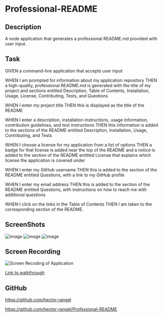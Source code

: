 # Professional-README
## Description
A node application that generates a professional README.md provided with user input.
## Task
GIVEN a command-line application that accepts user input

WHEN I am prompted for information about my application repository
THEN a high-quality, professional README.md is generated with the title of my project and sections entitled Description, Table of Contents, Installation, Usage, License, Contributing, Tests, and Questions

WHEN I enter my project title
THEN this is displayed as the title of the README

WHEN I enter a description, installation instructions, usage information, contribution guidelines, and test instructions
THEN this information is added to the sections of the README entitled Description, Installation, Usage, Contributing, and Tests

WHEN I choose a license for my application from a list of options
THEN a badge for that license is added near the top of the README and a notice is added to the section of the README entitled License that explains which license the application is covered under

WHEN I enter my GitHub username
THEN this is added to the section of the README entitled Questions, with a link to my GitHub profile

WHEN I enter my email address
THEN this is added to the section of the README entitled Questions, with instructions on how to reach me with additional questions

WHEN I click on the links in the Table of Contents
THEN I am taken to the corresponding section of the README.
## ScreenShots
![image](https://user-images.githubusercontent.com/79381847/119284482-6cbb3a80-bc05-11eb-90c4-5cf4ded9e181.png)
![image](https://user-images.githubusercontent.com/79381847/119284525-86f51880-bc05-11eb-8b7f-41de1b929cd8.png)
![image](https://user-images.githubusercontent.com/79381847/119284544-983e2500-bc05-11eb-8f13-4aff32ceaff3.png)
## Screen Recording
![Screen Recoding of Application](./Assets/Readme.gif)

[Link to walkthrough](https://drive.google.com/file/d/1qERWq_xP3cyGtdi465ZH16w5tkgUCU0Q/view)
## GitHub 
https://github.com/hector-rangel

https://github.com/hector-rangel/Professional-README

